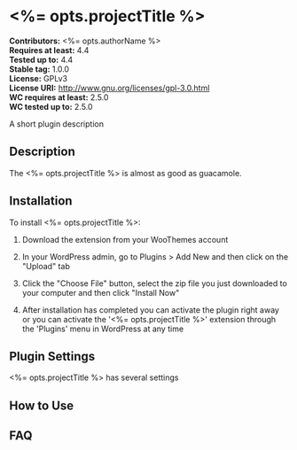 # <%= opts.projectTitle %> #

**Contributors:** <%= opts.authorName %>      
**Requires at least:** 4.4      
**Tested up to:** 4.4      
**Stable tag:** 1.0.0  
**License:** GPLv3      
**License URI:** http://www.gnu.org/licenses/gpl-3.0.html      
**WC requires at least:** 2.5.0      
**WC tested up to:** 2.5.0      

A short plugin description

## Description ##

The <%= opts.projectTitle %> is almost as good as guacamole.

## Installation ##

To install <%= opts.projectTitle %>:

1. Download the extension from your WooThemes account

2. In your WordPress admin, go to Plugins > Add New and then click on the "Upload" tab

3. Click the "Choose File" button, select the zip file you just downloaded to your computer and then click "Install Now"

4. After installation has completed you can activate the plugin right away or you can activate the '<%= opts.projectTitle %>' extension through the 'Plugins' menu in WordPress at any time

## Plugin Settings ##

<%= opts.projectTitle %> has several settings

## How to Use ##

## FAQ ##
